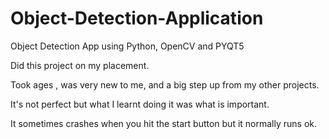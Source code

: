 # Object-Detection-Application
Object Detection App using Python, OpenCV and PYQT5

Did this project on my placement.

Took ages , was very new to me, and a big step up from my other projects.

It's not perfect but what I learnt doing it was what is important.

It sometimes crashes when you hit the start button but it normally runs ok.

